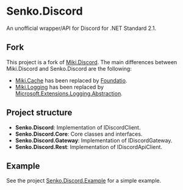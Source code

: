 # Senko.Discord
An unofficial wrapper/API for Discord for .NET Standard 2.1.

## Fork
This project is a fork of [Miki.Discord](https://github.com/Mikibot/Miki.Discord). The main differences between Miki.Discord and Senko.Discord are the following:

- [Miki.Cache](https://github.com/Mikibot/Miki.Cache) has been replaced by [Foundatio](https://github.com/FoundatioFx/Foundatio).
- [Miki.Logging](https://github.com/Mikibot/Miki.Logging) has been replaced by [Microsoft.Extensions.Logging.Abstraction](https://github.com/aspnet/Extensions/tree/master/src/Logging).

## Project structure
- **Senko.Discord**: Implementation of IDiscordClient.
- **Senko.Discord.Core**: Core classes and interfaces.
- **Senko.Discord.Gateway**: Implementation of IDiscordGateway.
- **Senko.Discord.Rest**: Implementation of IDiscordApiClient.

## Example
See the project [Senko.Discord.Example](examples/Senko.Discord.Example) for a simple example.
